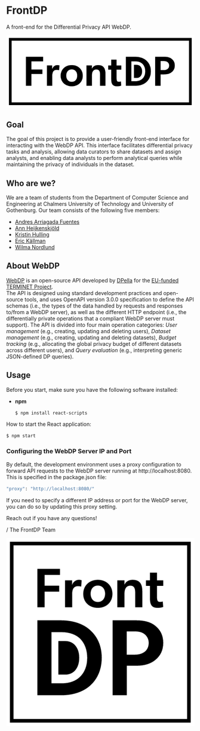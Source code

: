 # FrontDP

A front-end for the Differential Privacy API WebDP.

![FrontDP](https://github.com/dpella/frontdp/blob/main/logos/FrontDP_Logo_Horisontal_Black.png)

## Goal

The goal of this project is to provide a user-friendly front-end interface for interacting with the WebDP API. This interface facilitates differential privacy tasks and analysis, allowing data curators to share datasets and assign analysts, and enabling data analysts to perform analytical queries while maintaining the privacy of individuals in the dataset.

## Who are we?

We are a team of students from the Department of Computer Science and Engineering at Chalmers University of Technology and University of Gothenburg. Our team consists of the following five members:

- [Andres Arriagada Fuentes](https://github.com/andresarriagadafuentes)
- [Ann Heijkenskjöld](https://github.com/Annheij)
- [Kristin Hulling](https://github.com/Hulling)
- [Eric Källman](https://github.com/k4llman)
- [Wilma Nordlund](https://github.com/wwwilma)

## About WebDP

[WebDP](https://editor.swagger.io/?url=https://webdp.dev/api/WebDP-1.0.0.yml) is an open-source API developed by [DPella](www.dpella.io) for the
[EU-funded TERMINET Project](https://terminet-h2020.eu/).  
The API is designed using standard development practices and open-source tools,
and uses OpenAPI version 3.0.0 specification to define the API schemas (i.e.,
the types of the data handled by requests and responses to/from a WebDP
server), as well as the different HTTP endpoint (i.e., the differentially
private operations that a compliant WebDP server must support).
The API is divided into four main operation categories: _User management_
(e.g., creating, updating and deleting users), _Dataset management_ (e.g.,
creating, updating and deleting datasets), _Budget tracking_ (e.g., allocating
the global privacy budget of different datasets across different users), and
_Query evaluation_ (e.g., interpreting generic JSON-defined DP queries).

## Usage

Before you start, make sure you have the following software installed:

- **npm**

  ```bash
  $ npm install react-scripts
  ```

How to start the React application:

```bash
$ npm start
```
### Configuring the WebDP Server IP and Port
By default, the development environment uses a proxy configuration to forward API requests to the WebDP server running at http://localhost:8080. This is specified in the package.json file:
```bash
"proxy": "http://localhost:8080/"
```
If you need to specify a different IP address or port for the WebDP server, you can do so by updating this proxy setting.


Reach out if you have any questions!

/ The FrontDP Team

![FrontDP](https://github.com/dpella/frontdp/blob/main/logos/FrontDP_Logo_Square_Black.png)
